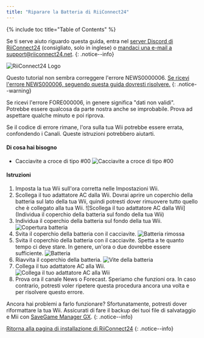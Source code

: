 ```yaml
---
title: "Riparare la Batteria di RiiConnect24"
---
```


{% include toc title="Table of Contents" %}

Se ti serve aiuto riguardo questa guida, entra nel [server Discord di RiiConnect24](https://discord.gg/b4Y7jfD) (consigliato, solo in inglese) o [mandaci una e-mail a support@riiconnect24.net](mailto:support@riiconnect24.net).
{: .notice--info}

![RiiConnect24 Logo](/images/WiiRC24Logo.jpg)

Questo tutorial non sembra correggere l'errore NEWS0000006. [Se ricevi l'errore NEWS000006, seguendo questa guida dovresti risolvere.](news000006)
{: .notice--warning}

Se ricevi l'errore FORE000006, in genere significa "dati non validi". Potrebbe essere qualcosa da parte nostra anche se improbabile. Prova ad aspettare qualche minuto e poi riprova.

Se il codice di errore rimane, l'ora sulla tua Wii potrebbe essere errata, confondendo i Canali. Queste istruzioni potrebbero aiutarti.

#### Di cosa hai bisogno

* Cacciavite a croce di tipo #00 ![Cacciavite a croce di tipo #00](/images/RiiConnect24/clock/screwdriver.jpg)

#### Istruzioni

1. Imposta la tua Wii sull'ora corretta nelle Impostazioni Wii.
2. Scollega il tuo adattatore AC dalla Wii. Dovrai aprire un coperchio della batteria sul lato della tua Wii, quindi potresti dover rimuovere tutto quello che è collegato alla tua Wii. ![Scollega il tuo adattatore AC dalla Wii](Individua il coperchio della batteria sul fondo della tua Wii)
3. Individua il coperchio della batteria sul fondo della tua Wii. ![Copertura batteria](/images/RiiConnect24/clock/batterycover.jpg)
4. Svita il coperchio della batteria con il cacciavite. ![Batteria rimossa](http://i.imgur.com/VRRAiSk.gif)
5. Svita il coperchio della batteria con il cacciavite. Spetta a te quanto tempo ci deve stare. In genere, un'ora o due dovrebbe essere sufficiente. ![Batteria](/images/RiiConnect24/clock/battery.jpg)
6. Riavvita il coperchio della batteria. ![Vite della batteria](http://i.imgur.com/8MEy5Jo.gif)
7. Collega il tuo adattatore AC alla Wii. ![Collega il tuo adattatore AC alla Wii](/images/RiiConnect24/clock/plug.jpg)
8. Prova ora il canale News o Forecast. Speriamo che funzioni ora. In caso contrario, potresti voler ripetere questa procedura ancora una volta e per risolvere questo errore.

Ancora hai problemi a farlo funzionare? Sfortunatamente, potresti dover riformattare la tua Wii. Assicurati di fare il backup dei tuoi file di salvataggio e Mii con [SaveGame Manager GX](https://sourceforge.net/projects/savegame-manager-gx/files/HBC_SetUp_R127.zip/download).
{: .notice--info}

[Ritorna alla pagina di installazione di RiiConnect24](riiConnect24)
{: .notice--info}
